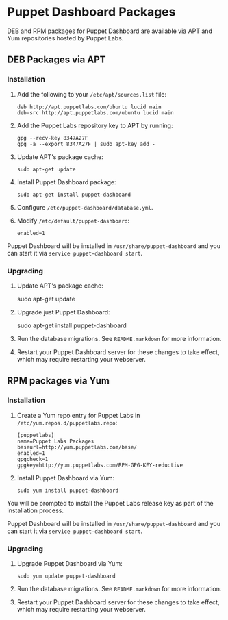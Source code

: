 Puppet Dashboard Packages
=========================

DEB and RPM packages for Puppet Dashboard are available via APT and Yum
repositories hosted by Puppet Labs.

DEB Packages via APT
--------------------

### Installation

1.  Add the following to your `/etc/apt/sources.list` file:

        deb http://apt.puppetlabs.com/ubuntu lucid main
        deb-src http://apt.puppetlabs.com/ubuntu lucid main

2.  Add the Puppet Labs repository key to APT by running:

        gpg --recv-key 8347A27F
        gpg -a --export 8347A27F | sudo apt-key add -

3.  Update APT's package cache:

        sudo apt-get update

4.  Install Puppet Dashboard package:

        sudo apt-get install puppet-dashboard

5.  Configure `/etc/puppet-dashboard/database.yml`.

6.  Modify `/etc/default/puppet-dashboard`:

        enabled=1

Puppet Dashboard will be installed in `/usr/share/puppet-dashboard` and you can
start it via `service puppet-dashboard start`.

### Upgrading

1.  Update APT's package cache:

       sudo apt-get update

2.  Upgrade just Puppet Dashboard:

       sudo apt-get install puppet-dashboard

3.  Run the database migrations.  See `README.markdown` for more
    information.

4.  Restart your Puppet Dashboard server for these changes to take effect,
    which may require restarting your webserver.

RPM packages via Yum
--------------------

### Installation

1.  Create a Yum repo entry for Puppet Labs in
    `/etc/yum.repos.d/puppetlabs.repo`:

        [puppetlabs]
        name=Puppet Labs Packages
        baseurl=http://yum.puppetlabs.com/base/
        enabled=1
        gpgcheck=1
        gpgkey=http://yum.puppetlabs.com/RPM-GPG-KEY-reductive

2.  Install Puppet Dashboard via Yum:

        sudo yum install puppet-dashboard

You will be prompted to install the Puppet Labs release key as part of the
installation process.

Puppet Dashboard will be installed in `/usr/share/puppet-dashboard` and you can
start it via `service puppet-dashboard start`.

### Upgrading

1.  Upgrade Puppet Dashboard via Yum:

        sudo yum update puppet-dashboard

2.  Run the database migrations.  See `README.markdown` for more information.

3.  Restart your Puppet Dashboard server for these changes to take effect,
    which may require restarting your webserver.
